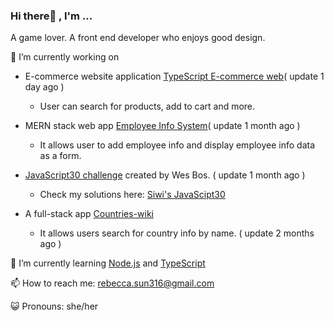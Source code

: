 ### Hi there👋 , I'm ...
  A game lover. 
  A front end developer who enjoys good design.
  
🔭 I’m currently working on
- E-commerce website application [TypeScript E-commerce web](https://github.com/Siwi0w0/TypeScript-E-commerce-web)( update 1 day ago )
  - User can search for products, add to cart and more.

- MERN stack web app [Employee Info System](https://github.com/Siwi0w0/mern-stack-example)( update 1 month ago )
  - It allows user to add employee info and display employee info data as a form.

- [JavaScript30 challenge](https://javascript30.com/) created by Wes Bos. ( update 1 month ago )
  - Check my solutions here: [Siwi's JavaScipt30](https://github.com/Siwi0w0/JavaScript30)

- A full-stack app [Countries-wiki](https://github.com/Siwi0w0/countries-wiki)
  - It allows users search for country info by name. ( update 2 months ago )

🌱 I’m currently learning [Node.js](https://nodejs.org/en/docs) and [TypeScript](typescript-tutorial)

📫 How to reach me: rebecca.sun316@gmail.com

😺 Pronouns: she/her
  
<!-- 👯 I’m looking to collaborate on ...
-!>



